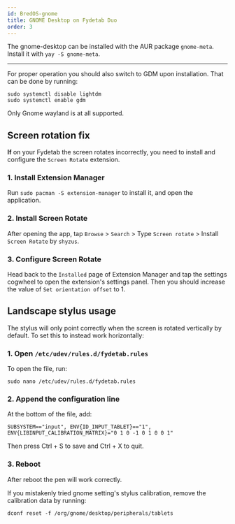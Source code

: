 ```yaml
---
id: BredOS-gnome
title: GNOME Desktop on Fydetab Duo
order: 3
---
```



The gnome-desktop can be installed with the AUR package `gnome-meta`.
Install it with `yay -S gnome-meta`.

---

For proper operation you should also switch to GDM upon installation. That can be done by running:
```
sudo systemctl disable lightdm
sudo systemctl enable gdm
```

Only Gnome wayland is at all supported.

## Screen rotation fix
**If** on your Fydetab the screen rotates incorrectly, you need to install and configure the `Screen Rotate` extension.

### 1. Install Extension Manager
Run `sudo pacman -S extension-manager` to install it, and open the application.

### 2. Install Screen Rotate
After opening the app, tap `Browse` > `Search` > Type `Screen rotate` > Install `Screen Rotate` by `shyzus`.

### 3. Configure Screen Rotate
Head back to the `Installed` page of Extension Manager and tap the settings cogwheel to open the extension's settings panel.
Then you should increase the value of `Set orientation offset` to 1.

## Landscape stylus usage
The stylus will only point correctly when the screen is rotated vertically by default.
To set this to instead work horizontally:

### 1. Open `/etc/udev/rules.d/fydetab.rules`
To open the file, run:
```
sudo nano /etc/udev/rules.d/fydetab.rules
```

### 2. Append the configuration line
At the bottom of the file, add:
```
SUBSYSTEM=="input", ENV{ID_INPUT_TABLET}=="1", ENV{LIBINPUT_CALIBRATION_MATRIX}="0 1 0 -1 0 1 0 0 1"
```

Then press Ctrl + S to save and Ctrl + X to quit.

### 3. Reboot
After reboot the pen will work correctly.

If you mistakenly tried gnome setting's stylus calibration, remove the calibration data by running:
```
dconf reset -f /org/gnome/desktop/peripherals/tablets
```
